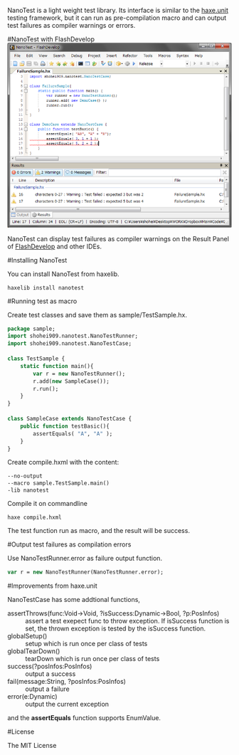 NanoTest is a light weight test library. Its interface is similar to the [haxe.unit](http://haxe.org/doc/cross/unit) testing framework, but it can run as pre-compilation macro and can output test failures as compiler warnings or errors.

#NanoTest with FlashDevelop
![NanoTest](sample/screenshot/NanoTestOnFlashDevelop.png)


NanoTest can display test failures as compiler warnings on the Result Panel of [FlashDevelop](http://www.flashdevelop.org/) and other IDEs.

#Installing NanoTest

You can install NanoTest from haxelib.  
```
haxelib install nanotest
```

#Running test as macro

Create test classes and save them as sample/TestSample.hx.
```hx
package sample;
import shohei909.nanotest.NanoTestRunner;
import shohei909.nanotest.NanoTestCase;
 
class TestSample {   
    static function main(){
        var r = new NanoTestRunner();
        r.add(new SampleCase());
        r.run();
    }
}
 
class SampleCase extends NanoTestCase {
    public function testBasic(){
        assertEquals( "A", "A" );
    }   
}
```

Create compile.hxml with the content:

```
--no-output
--macro sample.TestSample.main()
-lib nanotest
```

Compile it on commandline

```
haxe compile.hxml
```

The test function run as macro, and the result will be success.

#Output test failures as compilation errors

Use NanoTestRunner.error as failure output function.
```hx
var r = new NanoTestRunner(NanoTestRunner.error);
```

#Improvements from haxe.unit

NanoTestCase has some addtional functions,

<dl>
<dt>assertThrows(func:Void->Void, ?isSuccess:Dynamic->Bool, ?p:PosInfos)</dt>
<dd>assert a test exepect func to throw exception. If isSuccess function is set, the thrown exception is tested by the isSuccess function.</dd>
<dt>globalSetup()</dt>
<dd>setup which is run once per class of tests</dd>
<dt>globalTearDown()</dt>
<dd>tearDown which is run once per class of tests</dd>
<dt>success(?posInfos:PosInfos)</dt>
<dd>output a success</dd>
<dt>fail(message:String, ?posInfos:PosInfos)</dt>
<dd>output a failure</dd>
<dt>error(e:Dynamic)</dt>
<dd>output the current exception</dd>
<dl>

and the **assertEquals** function supports EnumValue.

#License

The MIT License
